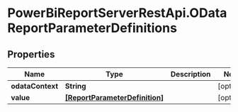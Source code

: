 # PowerBiReportServerRestApi.ODataReportParameterDefinitions

## Properties
Name | Type | Description | Notes
------------ | ------------- | ------------- | -------------
**odataContext** | **String** |  | [optional] 
**value** | [**[ReportParameterDefinition]**](ReportParameterDefinition.md) |  | [optional] 


